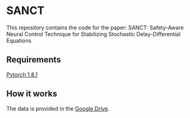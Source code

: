 # SANCT
This repository contains the code for the paper: SANCT: Safety-Aware Neural Control Technique for Stabilizing Stochastic Delay-Differential Equations
## Requirements
[Pytorch 1.8.1](https://pytorch.org/get-started/locally/)

## How it works
The data is provided in the [Google Drive]([https://drive.google.com/file/d/1Reo_KysBPqjieAoyXEEgF3WTTtHVqr-S/view?usp=sharing](https://drive.google.com/file/d/1dRTNNaI7UkqRTM1FAa5qJARdFesruDXr/view?usp=sharing)).

